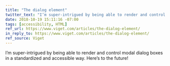 ```yaml
---
title: "The dialog element"
twitter_text: "I’m super-intrigued by being able to render and control modal dialog boxes in a standardized and accessible way. Here’s to the future!"
date: 2018-10-19 15:11:16 -07:00
tags: [accessibility, HTML]
ref_url: https://www.viget.com/articles/the-dialog-element/
in_reply_to: https://www.viget.com/articles/the-dialog-element/
ref_source: Viget
---
```


I’m super-intrigued by being able to render and control modal dialog boxes in a standardized and accessible way. Here’s to the future!